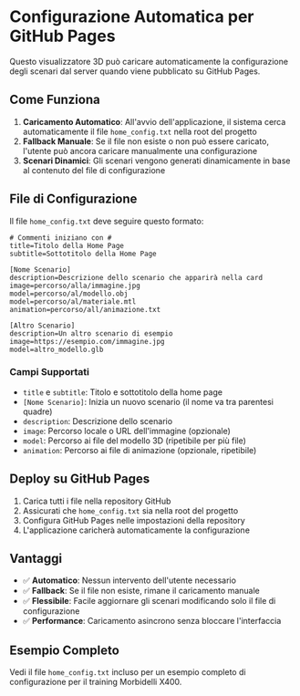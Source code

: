 # Configurazione Automatica per GitHub Pages

Questo visualizzatore 3D può caricare automaticamente la configurazione degli scenari dal server quando viene pubblicato su GitHub Pages.

## Come Funziona

1. **Caricamento Automatico**: All'avvio dell'applicazione, il sistema cerca automaticamente il file `home_config.txt` nella root del progetto
2. **Fallback Manuale**: Se il file non esiste o non può essere caricato, l'utente può ancora caricare manualmente una configurazione
3. **Scenari Dinamici**: Gli scenari vengono generati dinamicamente in base al contenuto del file di configurazione

## File di Configurazione

Il file `home_config.txt` deve seguire questo formato:

```
# Commenti iniziano con #
title=Titolo della Home Page
subtitle=Sottotitolo della Home Page

[Nome Scenario]
description=Descrizione dello scenario che apparirà nella card
image=percorso/alla/immagine.jpg
model=percorso/al/modello.obj
model=percorso/al/materiale.mtl
animation=percorso/all/animazione.txt

[Altro Scenario]
description=Un altro scenario di esempio
image=https://esempio.com/immagine.jpg
model=altro_modello.glb
```

### Campi Supportati

- `title` e `subtitle`: Titolo e sottotitolo della home page
- `[Nome Scenario]`: Inizia un nuovo scenario (il nome va tra parentesi quadre)
- `description`: Descrizione dello scenario
- `image`: Percorso locale o URL dell'immagine (opzionale)
- `model`: Percorso ai file del modello 3D (ripetibile per più file)
- `animation`: Percorso ai file di animazione (opzionale, ripetibile)

## Deploy su GitHub Pages

1. Carica tutti i file nella repository GitHub
2. Assicurati che `home_config.txt` sia nella root del progetto
3. Configura GitHub Pages nelle impostazioni della repository
4. L'applicazione caricherà automaticamente la configurazione

## Vantaggi

- ✅ **Automatico**: Nessun intervento dell'utente necessario
- ✅ **Fallback**: Se il file non esiste, rimane il caricamento manuale
- ✅ **Flessibile**: Facile aggiornare gli scenari modificando solo il file di configurazione
- ✅ **Performance**: Caricamento asincrono senza bloccare l'interfaccia

## Esempio Completo

Vedi il file `home_config.txt` incluso per un esempio completo di configurazione per il training Morbidelli X400.